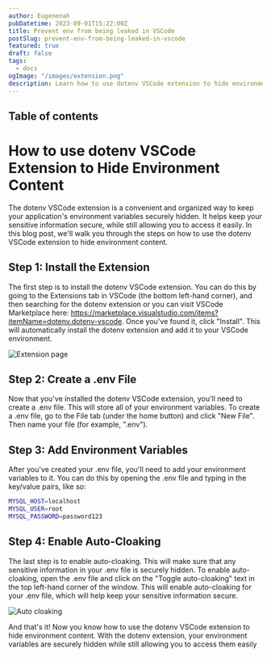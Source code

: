 ```yaml
---
author: Eugenenah
pubDatetime: 2023-09-01T15:22:00Z
title: Prevent env from being leaked in VSCode
postSlug: prevent-env-from-being-leaked-in-vscode
featured: true
draft: false
tags:
  - docs
ogImage: "/images/extension.png"
description: Learn how to use dotenv VSCode extension to hide environment content.
---
```


## Table of contents

# How to use dotenv VSCode Extension to Hide Environment Content

The dotenv VSCode extension is a convenient and organized way to keep your application's environment variables securely hidden. It helps keep your sensitive information secure, while still allowing you to access it easily. In this blog post, we'll walk you through the steps on how to use the dotenv VSCode extension to hide environment content.

## Step 1: Install the Extension

The first step is to install the dotenv VSCode extension. You can do this by going to the Extensions tab in VSCode (the bottom left-hand corner), and then searching for the dotenv extension or you can visit VSCode Marketplace here: https://marketplace.visualstudio.com/items?itemName=dotenv.dotenv-vscode. Once you've found it, click "Install". This will automatically install the dotenv extension and add it to your VSCode environment.

![Extension page](/images/extension.png)

## Step 2: Create a .env File

Now that you've installed the dotenv VSCode extension, you'll need to create a .env file. This will store all of your environment variables. To create a .env file, go to the File tab (under the home button) and click "New File". Then name your file (for example, ".env").

## Step 3: Add Environment Variables

After you've created your .env file, you'll need to add your environment variables to it. You can do this by opening the .env file and typing in the key/value pairs, like so:

```bash
MYSQL_HOST=localhost
MYSQL_USER=root
MYSQL_PASSWORD=password123
```

## Step 4: Enable Auto-Cloaking

The last step is to enable auto-cloaking. This will make sure that any sensitive information in your .env file is securely hidden. To enable auto-cloaking, open the .env file and click on the "Toggle auto-cloaking" text in the top left-hand corner of the window. This will enable auto-cloaking for your .env file, which will help keep your sensitive information secure.

![Auto cloaking](/images/auto-cloaking.png)

And that's it! Now you know how to use the dotenv VSCode extension to hide environment content. With the dotenv extension, your environment variables are securely hidden while still allowing you to access them easily
